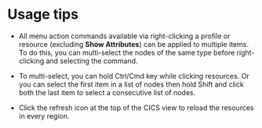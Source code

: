 # Usage tips

- All menu action commands available via right-clicking a profile or resource (excluding **Show Attributes**) can be applied to multiple items. To do this, you can multi-select the nodes of the same type before right-clicking and selecting the command.

- To multi-select, you can hold Ctrl/Cmd key while clicking resources. Or you can select the first item in a list of nodes then hold Shift and click both the last item to select a consecutive list of nodes.

- Click the refresh icon at the top of the CICS view to reload the resources in every region.